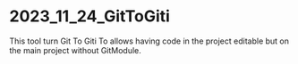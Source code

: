 # 2023_11_24_GitToGiti
This tool turn Git To Giti To allows having code in the project editable but on the main project without GitModule.
